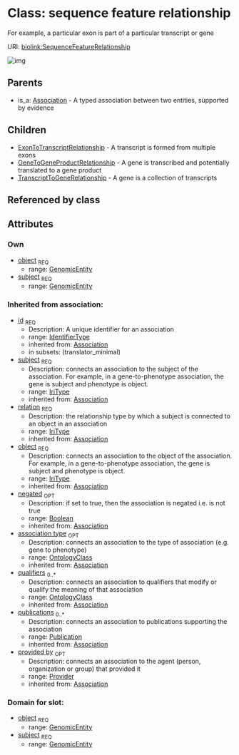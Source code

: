 
# Class: sequence feature relationship


For example, a particular exon is part of a particular transcript or gene

URI: [biolink:SequenceFeatureRelationship](https://w3id.org/biolink/vocab/SequenceFeatureRelationship)

![img](http://yuml.me/diagram/nofunky;dir:TB/class/\[Provider]<provided%20by(i)%200..1-%20\[SequenceFeatureRelationship|id(i):identifier_type;relation(i):iri_type;negated(i):boolean%20%3F],%20\[Publication]<publications(i)%200..*-%20\[SequenceFeatureRelationship],%20\[OntologyClass]<qualifiers(i)%200..*-%20\[SequenceFeatureRelationship],%20\[OntologyClass]<association%20type(i)%200..1-%20\[SequenceFeatureRelationship],%20\[GenomicEntity]<object%201..1-%20\[SequenceFeatureRelationship],%20\[GenomicEntity]<subject%201..1-%20\[SequenceFeatureRelationship],%20\[SequenceFeatureRelationship]^-\[TranscriptToGeneRelationship],%20\[SequenceFeatureRelationship]^-\[GeneToGeneProductRelationship],%20\[SequenceFeatureRelationship]^-\[ExonToTranscriptRelationship],%20\[Association]^-\[SequenceFeatureRelationship])

## Parents

 *  is_a: [Association](Association.md) - A typed association between two entities, supported by evidence

## Children

 * [ExonToTranscriptRelationship](ExonToTranscriptRelationship.md) - A transcript is formed from multiple exons
 * [GeneToGeneProductRelationship](GeneToGeneProductRelationship.md) - A gene is transcribed and potentially translated to a gene product
 * [TranscriptToGeneRelationship](TranscriptToGeneRelationship.md) - A gene is a collection of transcripts

## Referenced by class


## Attributes


### Own

 * [object](sequence_feature_relationship_object.md)  <sub>REQ</sub>
    * range: [GenomicEntity](GenomicEntity.md)
 * [subject](sequence_feature_relationship_subject.md)  <sub>REQ</sub>
    * range: [GenomicEntity](GenomicEntity.md)

### Inherited from association:

 * [id](association_id.md)  <sub>REQ</sub>
    * Description: A unique identifier for an association
    * range: [IdentifierType](IdentifierType.md)
    * inherited from: [Association](Association.md)
    * in subsets: (translator_minimal)
 * [subject](subject.md)  <sub>REQ</sub>
    * Description: connects an association to the subject of the association. For example, in a gene-to-phenotype association, the gene is subject and phenotype is object.
    * range: [IriType](IriType.md)
    * inherited from: [Association](Association.md)
 * [relation](relation.md)  <sub>REQ</sub>
    * Description: the relationship type by which a subject is connected to an object in an association
    * range: [IriType](IriType.md)
    * inherited from: [Association](Association.md)
 * [object](object.md)  <sub>REQ</sub>
    * Description: connects an association to the object of the association. For example, in a gene-to-phenotype association, the gene is subject and phenotype is object.
    * range: [IriType](IriType.md)
    * inherited from: [Association](Association.md)
 * [negated](negated.md)  <sub>OPT</sub>
    * Description: if set to true, then the association is negated i.e. is not true
    * range: [Boolean](Boolean.md)
    * inherited from: [Association](Association.md)
 * [association type](association_type.md)  <sub>OPT</sub>
    * Description: connects an association to the type of association (e.g. gene to phenotype)
    * range: [OntologyClass](OntologyClass.md)
    * inherited from: [Association](Association.md)
 * [qualifiers](qualifiers.md)  <sub>0..*</sub>
    * Description: connects an association to qualifiers that modify or qualify the meaning of that association
    * range: [OntologyClass](OntologyClass.md)
    * inherited from: [Association](Association.md)
 * [publications](publications.md)  <sub>0..*</sub>
    * Description: connects an association to publications supporting the association
    * range: [Publication](Publication.md)
    * inherited from: [Association](Association.md)
 * [provided by](provided_by.md)  <sub>OPT</sub>
    * Description: connects an association to the agent (person, organization or group) that provided it
    * range: [Provider](Provider.md)
    * inherited from: [Association](Association.md)

### Domain for slot:

 * [object](sequence_feature_relationship_object.md)  <sub>REQ</sub>
    * range: [GenomicEntity](GenomicEntity.md)
 * [subject](sequence_feature_relationship_subject.md)  <sub>REQ</sub>
    * range: [GenomicEntity](GenomicEntity.md)
